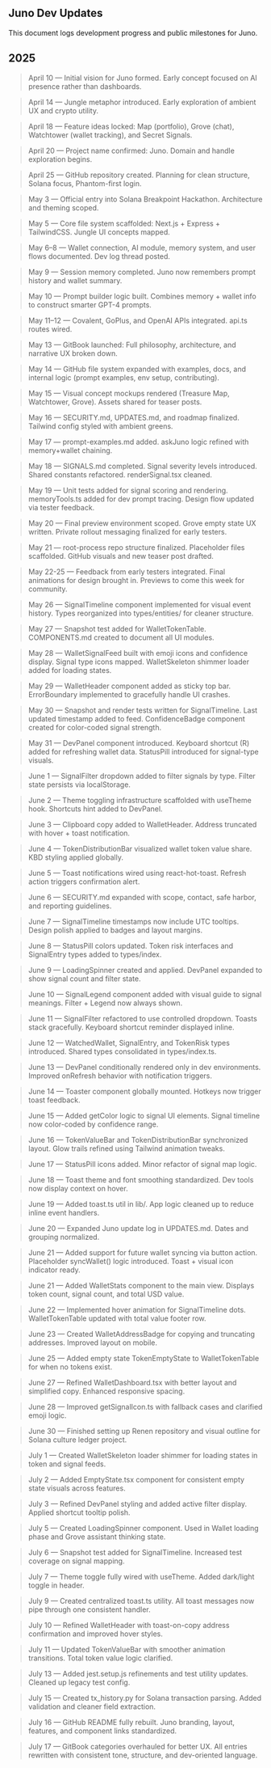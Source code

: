 ## Juno Dev Updates

This document logs development progress and public milestones for Juno.

## 2025

> April 10 — Initial vision for Juno formed. Early concept focused on AI presence rather than dashboards.

> April 14 — Jungle metaphor introduced. Early exploration of ambient UX and crypto utility.

> April 18 — Feature ideas locked: Map (portfolio), Grove (chat), Watchtower (wallet tracking), and Secret Signals.

> April 20 — Project name confirmed: Juno. Domain and handle exploration begins.

> April 25 — GitHub repository created. Planning for clean structure, Solana focus, Phantom-first login.

> May 3 — Official entry into Solana Breakpoint Hackathon. Architecture and theming scoped.

> May 5 — Core file system scaffolded: Next.js + Express + TailwindCSS. Jungle UI concepts mapped.

> May 6–8 — Wallet connection, AI module, memory system, and user flows documented. Dev log thread posted.

> May 9 — Session memory completed. Juno now remembers prompt history and wallet summary.

> May 10 — Prompt builder logic built. Combines memory + wallet info to construct smarter GPT-4 prompts.

> May 11–12 — Covalent, GoPlus, and OpenAI APIs integrated. api.ts routes wired.

> May 13 — GitBook launched: Full philosophy, architecture, and narrative UX broken down.

> May 14 — GitHub file system expanded with examples, docs, and internal logic (prompt examples, env setup, contributing).

> May 15 — Visual concept mockups rendered (Treasure Map, Watchtower, Grove). Assets shared for teaser posts.

> May 16 — SECURITY.md, UPDATES.md, and roadmap finalized. Tailwind config styled with ambient greens.

> May 17 — prompt-examples.md added. askJuno logic refined with memory+wallet chaining.

> May 18 — SIGNALS.md completed. Signal severity levels introduced. Shared constants refactored. renderSignal.tsx cleaned.

> May 19 — Unit tests added for signal scoring and rendering. memoryTools.ts added for dev prompt tracing. Design flow updated via tester feedback.

> May 20 — Final preview environment scoped. Grove empty state UX written. Private rollout messaging finalized for early testers.

> May 21 — root-process repo structure finalized. Placeholder files scaffolded. GitHub visuals and new teaser post drafted.

> May 22-25 —  Feedback from early testers integrated. Final animations for design brought in. Previews to come this week for community.

> May 26 — SignalTimeline component implemented for visual event history. Types reorganized into types/entities/ for cleaner structure.

> May 27 — Snapshot test added for WalletTokenTable. COMPONENTS.md created to document all UI modules.

> May 28 — WalletSignalFeed built with emoji icons and confidence display. Signal type icons mapped. WalletSkeleton shimmer loader added for loading states.

> May 29 — WalletHeader component added as sticky top bar. ErrorBoundary implemented to gracefully handle UI crashes.

> May 30 — Snapshot and render tests written for SignalTimeline. Last updated timestamp added to feed. ConfidenceBadge component created for color-coded signal strength.

> May 31 — DevPanel component introduced. Keyboard shortcut (R) added for refreshing wallet data. StatusPill introduced for signal-type visuals.

> June 1 — SignalFilter dropdown added to filter signals by type. Filter state persists via localStorage.

> June 2 — Theme toggling infrastructure scaffolded with useTheme hook. Shortcuts hint added to DevPanel.

> June 3 — Clipboard copy added to WalletHeader. Address truncated with hover + toast notification.

> June 4 — TokenDistributionBar visualized wallet token value share. KBD styling applied globally.

> June 5 — Toast notifications wired using react-hot-toast. Refresh action triggers confirmation alert.

> June 6 — SECURITY.md expanded with scope, contact, safe harbor, and reporting guidelines.

> June 7 — SignalTimeline timestamps now include UTC tooltips. Design polish applied to badges and layout margins.

> June 8 — StatusPill colors updated. Token risk interfaces and SignalEntry types added to types/index.

> June 9 — LoadingSpinner created and applied. DevPanel expanded to show signal count and filter state.

> June 10 — SignalLegend component added with visual guide to signal meanings. Filter + Legend now always shown.

> June 11 — SignalFilter refactored to use controlled dropdown. Toasts stack gracefully. Keyboard shortcut reminder displayed inline.

> June 12 — WatchedWallet, SignalEntry, and TokenRisk types introduced. Shared types consolidated in types/index.ts.

> June 13 — DevPanel conditionally rendered only in dev environments. Improved onRefresh behavior with notification triggers.

> June 14 — Toaster component globally mounted. Hotkeys now trigger toast feedback.

> June 15 — Added getColor logic to signal UI elements. Signal timeline now color-coded by confidence range.

> June 16 — TokenValueBar and TokenDistributionBar synchronized layout. Glow trails refined using Tailwind animation tweaks.

> June 17 — StatusPill icons added. Minor refactor of signal map logic.

> June 18 — Toast theme and font smoothing standardized. Dev tools now display context on hover.

> June 19 — Added toast.ts util in lib/. App logic cleaned up to reduce inline event handlers.

> June 20 — Expanded Juno update log in UPDATES.md. Dates and grouping normalized.

> June 21 — Added support for future wallet syncing via button action. Placeholder syncWallet() logic introduced. Toast + visual icon indicator ready.

> June 21 — Added WalletStats component to the main view. Displays token count, signal count, and total USD value.

> June 22 — Implemented hover animation for SignalTimeline dots. WalletTokenTable updated with total value footer row.

> June 23 — Created WalletAddressBadge for copying and truncating addresses. Improved layout on mobile.

> June 25 — Added empty state TokenEmptyState to WalletTokenTable for when no tokens exist.

> June 27 — Refined WalletDashboard.tsx with better layout and simplified copy. Enhanced responsive spacing.

> June 28 — Improved getSignalIcon.ts with fallback cases and clarified emoji logic.

> June 30 — Finished setting up Renen repository and visual outline for Solana culture ledger project.

> July 1 — Created WalletSkeleton loader shimmer for loading states in token and signal feeds.

> July 2 — Added EmptyState.tsx component for consistent empty state visuals across features.

> July 3 — Refined DevPanel styling and added active filter display. Applied shortcut tooltip polish.

> July 5 — Created LoadingSpinner component. Used in Wallet loading phase and Grove assistant thinking state.

> July 6 — Snapshot test added for SignalTimeline. Increased test coverage on signal mapping.

> July 7 — Theme toggle fully wired with useTheme. Added dark/light toggle in header.

> July 9 — Created centralized toast.ts utility. All toast messages now pipe through one consistent handler.

> July 10 — Refined WalletHeader with toast-on-copy address confirmation and improved hover styles.

> July 11 — Updated TokenValueBar with smoother animation transitions. Total token value logic clarified.

> July 13 — Added jest.setup.js refinements and test utility updates. Cleaned up legacy test config.

> July 15 — Created tx_history.py for Solana transaction parsing. Added validation and cleaner field extraction.

> July 16 — GitHub README fully rebuilt. Juno branding, layout, features, and component links standardized.

> July 17 — GitBook categories overhauled for better UX. All entries rewritten with consistent tone, structure, and dev-oriented language.
